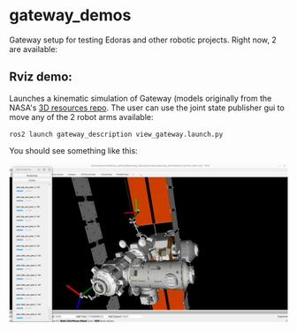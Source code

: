 # gateway_demos
Gateway setup for testing Edoras and other robotic projects. Right now, 2 are available:

Rviz demo:
-------------
Launches a kinematic simulation of Gateway (models originally from the NASA's [3D resources repo](https://github.com/nasa/NASA-3D-Resources/tree/master/3D%20Models/Gateway). The user can use the joint state publisher gui to move any of the 2 robot arms available:

```
ros2 launch gateway_description view_gateway.launch.py 
```

You should see something like this:

![Gateway in Rviz](docs/images/gateway_rviz.png)
